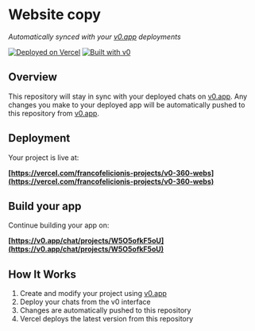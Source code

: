 # Website copy

*Automatically synced with your [v0.app](https://v0.app) deployments*

[![Deployed on Vercel](https://img.shields.io/badge/Deployed%20on-Vercel-black?style=for-the-badge&logo=vercel)](https://vercel.com/francofelicionis-projects/v0-360-webs)
[![Built with v0](https://img.shields.io/badge/Built%20with-v0.app-black?style=for-the-badge)](https://v0.app/chat/projects/W5O5ofkF5oU)

## Overview

This repository will stay in sync with your deployed chats on [v0.app](https://v0.app).
Any changes you make to your deployed app will be automatically pushed to this repository from [v0.app](https://v0.app).

## Deployment

Your project is live at:

**[https://vercel.com/francofelicionis-projects/v0-360-webs](https://vercel.com/francofelicionis-projects/v0-360-webs)**

## Build your app

Continue building your app on:

**[https://v0.app/chat/projects/W5O5ofkF5oU](https://v0.app/chat/projects/W5O5ofkF5oU)**

## How It Works

1. Create and modify your project using [v0.app](https://v0.app)
2. Deploy your chats from the v0 interface
3. Changes are automatically pushed to this repository
4. Vercel deploys the latest version from this repository
